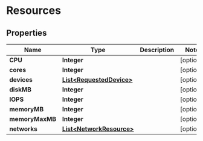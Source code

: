 

# Resources


## Properties

Name | Type | Description | Notes
------------ | ------------- | ------------- | -------------
**CPU** | **Integer** |  |  [optional]
**cores** | **Integer** |  |  [optional]
**devices** | [**List&lt;RequestedDevice&gt;**](RequestedDevice.md) |  |  [optional]
**diskMB** | **Integer** |  |  [optional]
**IOPS** | **Integer** |  |  [optional]
**memoryMB** | **Integer** |  |  [optional]
**memoryMaxMB** | **Integer** |  |  [optional]
**networks** | [**List&lt;NetworkResource&gt;**](NetworkResource.md) |  |  [optional]



